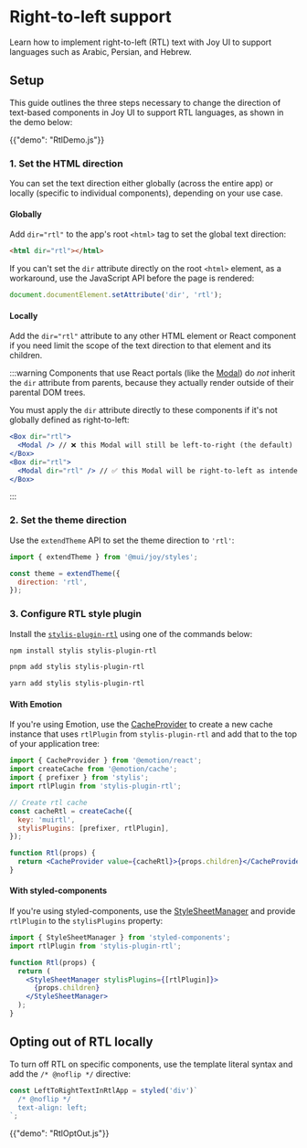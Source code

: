 # Right-to-left support

<p class="description">Learn how to implement right-to-left (RTL) text with Joy UI to support languages such as Arabic, Persian, and Hebrew.</p>

## Setup

This guide outlines the three steps necessary to change the direction of text-based components in Joy UI to support RTL languages, as shown in the demo below:

{{"demo": "RtlDemo.js"}}

### 1. Set the HTML direction

You can set the text direction either globally (across the entire app) or locally (specific to individual components), depending on your use case.

#### Globally

Add `dir="rtl"` to the app's root `<html>` tag to set the global text direction:

```html
<html dir="rtl"></html>
```

If you can't set the `dir` attribute directly on the root `<html>` element, as a workaround, use the JavaScript API before the page is rendered:

```js
document.documentElement.setAttribute('dir', 'rtl');
```

#### Locally

Add the `dir="rtl"` attribute to any other HTML element or React component if you need limit the scope of the text direction to that element and its children.

:::warning
Components that use React portals (like the [Modal](/joy-ui/react-modal/)) do _not_ inherit the `dir` attribute from parents, because they actually render outside of their parental DOM trees.

You must apply the `dir` attribute directly to these components if it's not globally defined as right-to-left:

```jsx
<Box dir="rtl">
  <Modal /> // ❌ this Modal will still be left-to-right (the default)
</Box>
<Box dir="rtl">
  <Modal dir="rtl" /> // ✅ this Modal will be right-to-left as intended
</Box>
```

:::

### 2. Set the theme direction

Use the `extendTheme` API to set the theme direction to `'rtl'`:

```js
import { extendTheme } from '@mui/joy/styles';

const theme = extendTheme({
  direction: 'rtl',
});
```

### 3. Configure RTL style plugin

Install the [`stylis-plugin-rtl`](https://github.com/styled-components/stylis-plugin-rtl) using one of the commands below:

<codeblock storageKey="package-manager">

```bash npm
npm install stylis stylis-plugin-rtl
```

```bash pnpm
pnpm add stylis stylis-plugin-rtl
```

```bash yarn
yarn add stylis stylis-plugin-rtl
```

</codeblock>

#### With Emotion

If you're using Emotion, use the [CacheProvider](https://emotion.sh/docs/cache-provider) to create a new cache instance that uses `rtlPlugin` from `stylis-plugin-rtl` and add that to the top of your application tree:

```jsx
import { CacheProvider } from '@emotion/react';
import createCache from '@emotion/cache';
import { prefixer } from 'stylis';
import rtlPlugin from 'stylis-plugin-rtl';

// Create rtl cache
const cacheRtl = createCache({
  key: 'muirtl',
  stylisPlugins: [prefixer, rtlPlugin],
});

function Rtl(props) {
  return <CacheProvider value={cacheRtl}>{props.children}</CacheProvider>;
}
```

#### With styled-components

If you're using styled-components, use the [StyleSheetManager](https://styled-components.com/docs/api#stylesheetmanager) and provide `rtlPlugin` to the `stylisPlugins` property:

```jsx
import { StyleSheetManager } from 'styled-components';
import rtlPlugin from 'stylis-plugin-rtl';

function Rtl(props) {
  return (
    <StyleSheetManager stylisPlugins={[rtlPlugin]}>
      {props.children}
    </StyleSheetManager>
  );
}
```

## Opting out of RTL locally

To turn off RTL on specific components, use the template literal syntax and add the `/* @noflip */` directive:

```js
const LeftToRightTextInRtlApp = styled('div')`
  /* @noflip */
  text-align: left;
`;
```

{{"demo": "RtlOptOut.js"}}
